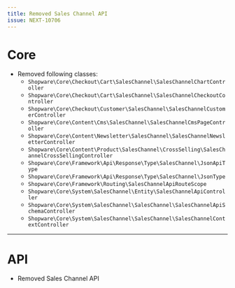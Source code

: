 ```yaml
---
title: Removed Sales Channel API
issue: NEXT-10706
---
```

# Core

* Removed following classes:
    * `Shopware\Core\Checkout\Cart\SalesChannel\SalesChannelChartController`
    * `Shopware\Core\Checkout\Cart\SalesChannel\SalesChannelCheckoutController`
    * `Shopware\Core\Checkout\Customer\SalesChannel\SalesChannelCustomerController`
    * `Shopware\Core\Content\Cms\SalesChannel\SalesChannelCmsPageController`
    * `Shopware\Core\Content\Newsletter\SalesChannel\SalesChannelNewsletterController`
    * `Shopware\Core\Content\Product\SalesChannel\CrossSelling\SalesChannelCrossSellingController`
    * `Shopware\Core\Framework\Api\Response\Type\SalesChannel\JsonApiType`
    * `Shopware\Core\Framework\Api\Response\Type\SalesChannel\JsonType`
    * `Shopware\Core\Framework\Routing\SalesChannelApiRouteScope`
    * `Shopware\Core\System\SalesChannel\Entity\SalesChannelApiController`
    * `Shopware\Core\System\SalesChannel\SalesChannel\SalesChannelApiSchemaController`
    * `Shopware\Core\System\SalesChannel\SalesChannel\SalesChannelContextController`
___
# API

* Removed Sales Channel API

